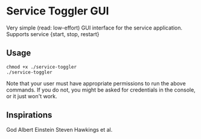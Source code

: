 # Service Toggler GUI
Very simple (read: low-effort) GUI interface for the service application. Supports service {start, stop, restart}
## Usage
```
chmod +x ./service-toggler
./service-toggler
```
Note that your user must have appropriate permissions to run the above
commands. If you do not, you might be asked for credentials in the console, or it just won't work.
## Inspirations
God
Albert Einstein
Steven Hawkings
et al.
